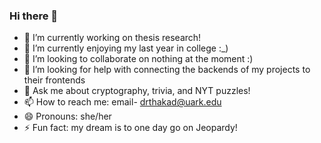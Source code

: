 ### Hi there 👋

- 🔭 I’m currently working on thesis research!
- 🌱 I’m currently enjoying my last year in college :_)
- 👯 I’m looking to collaborate on nothing at the moment :)
- 🤔 I’m looking for help with connecting the backends of my projects to their frontends
- 💬 Ask me about cryptography, trivia, and NYT puzzles!
- 📫 How to reach me: email- drthakad@uark.edu
- 😄 Pronouns: she/her
- ⚡ Fun fact: my dream is to one day go on Jeopardy!
